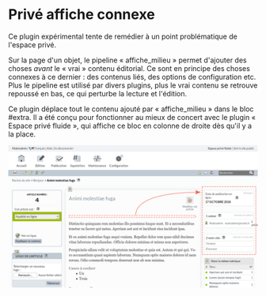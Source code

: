 # Privé affiche connexe

Ce plugin expérimental tente de remédier à un point problématique de l'espace privé.

Sur la page d'un objet, le pipeline « affiche_milieu » permet d'ajouter des choses *avant* le « vrai » contenu éditorial.
Ce sont en principe des choses connexes à ce dernier : des contenus liés, des options de configuration etc.
Plus le pipeline est utilisé par divers plugins, plus le vrai contenu se retrouve repoussé en bas, ce qui perturbe la lecture et l'édition.

Ce plugin déplace tout le contenu ajouté par « affiche_milieu » dans le bloc #extra.
Il a été conçu pour fonctionner au mieux de concert avec le plugin « Espace privé fluide », qui affiche ce bloc en colonne de droite dès qu'il y a la place.

![](screenshot_prive_affiche_connexe.png)
